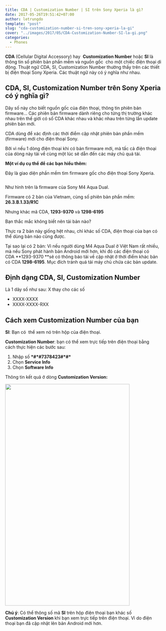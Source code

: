 ```yaml
---
title: CDA | Customization Number | SI trên Sony Xperia là gì?
date: 2017-05-26T19:51:42+07:00
author: letrungdo
template: "post"
slug: "cda-customization-number-si-tren-sony-xperia-la-gi"
cover: "../images/2017/05/CDA-Customization-Number-SI-la-gi.png"
categories:
  - Phones
---
```

**CDA** (Cellular Digital Accessory) hay  **Customization Number** hoặc **SI** là thông tin số phiên bản phần mềm và nguồn gốc  cho một chiếc điện thoại di động. Thuật ngữ CDA, SI, Customization Number thường thấy trên các thiết bị điện thoại Sony Xperia. Các thuật ngữ này có ý nghĩa như nhau.

## CDA, SI, Customization Number trên Sony Xperia có ý nghĩa gì?

Dãy số này cho biết nguồn gốc của điện thoại, thông tin phiên bản firmware... Các phiên bản firmware dành riêng cho từng thị trường khác nhau trên thế giới có số CDA khác nhau và khác nhau trên từng lần update phiên bản mới.

CDA dùng để xác định các thời điểm cập nhật phiên bản phần mềm (firmware) mới cho điện thoại Sony.

Bởi vì nếu 1 dòng điện thoại khi có bản firmware mới, mà tấc cả điện thoại của dòng này tải về cùng một lúc sẽ dẫn đến các máy chủ quá tải.

**Một ví dụ cụ thể để các bạn hiểu thêm:**

Đây là giao diện phần mềm tìm firmware gốc cho điện thoại Sony Xperia.

<img class="aligncenter size-full" src="/media/2017/05/CDA-la-gi.png" alt="" /> 

Như hình trên là firmware của Sony M4 Aqua Dual.

Firmware có 2 bản của Vietnam, cùng số phiên bản phần mềm: **26.3.B.1.33/R1C**

Nhưng khác mã CDA, **1293-9370** và **1298-6195**

Bạn thắc mắc không biết nên tải bản nào?

Thực ra 2 bản này giống hệt nhau, chỉ khác số CDA, điện thoại của bạn có thể dùng bản nào cũng được.

Tại sao lại có 2 bản: Vì nếu người dùng M4 Aqua Dual ở Việt Nam rất nhiều, mà nếu Sony phát hành bản Android mới hơn, khi đó các điện thoại có CDA **1293-9370 **sẽ có thông báo tải về cập nhật ở thời điểm khác bản có CDA **1298-6195**. Mục đích tránh quá tải máy chủ chứa các bản update.

## <span id="Format" class="mw-headline">Định dạng CDA, SI, Customization Number</span>

Là 1 dãy số như sau: X thay cho các số

  * XXXX-XXXX
  * XXXX-XXXX-RXX

## <span class="mw-headline">Cách xem </span><span id="Format" class="mw-headline">Customization Number </span>của bạn

**SI**: Bạn có  thể xem nó trên hộp của điện thoại.

**<span id="Format" class="mw-headline">Customization Number</span>**<span id="Format" class="mw-headline">: bạn có thể xem trực tiếp trên điện thoại bằng cách </span>thực hiện các bước sau:

  1. Nhập số **\*#\*#7378423#\*#\***
  2. Chọn **Service Info**
  3. Chọn **Software Info**

Thông tin kết quả ở dòng **<span id="Format" class="mw-headline">Customization Version:</span>**

<img class="aligncenter wp-image-191" src="/media/2017/05/CDA-Customization-Number-SI-Sony-Xperia.png" alt="" width="400" height="711" /> 

**Chú ý**: Có thể thông số mã **SI** trên hộp điện thoại bạn khác số **<span id="Format" class="mw-headline">Customization Version </span>**<span id="Format" class="mw-headline">khi bạn xem trực tiếp trên điện thoại. Vì do điện thoại bạn đã cập nhật lên bản Android mới hơn.</span>